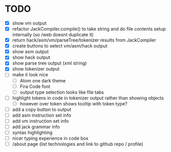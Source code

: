 # TODO

- [x] show vm output
- [x] refactor JackCompiler.compile() to take string and do file contents setup internally (so /web doesnt duplicate it)
- [x] return hack/asm/vm/parseTree/tokenizer results from JackCompiler
- [x] create buttons to select vm/asm/hack output
- [x] show asm output
- [x] show hack output
- [x] show parse tree output (xml string)
- [x] show tokenizer output
- [ ] make it look nice
  - [ ] Atom one dark theme
  - [ ] Fira Code font
  - [ ] output type selection looks like file tabs
- [ ] highlight tokens in code in tokenizer output rather than showing objects
  - [ ] however over token shows tooltip with token type?
- [ ] add a copy button to output
- [ ] add asm instruction set info
- [ ] add vm instruction set info
- [ ] add jack grammar info
- [ ] syntax highlighting
- [ ] nicer typing experience in code box
- [ ] /about page (list technologies and link to github repo / profile)

